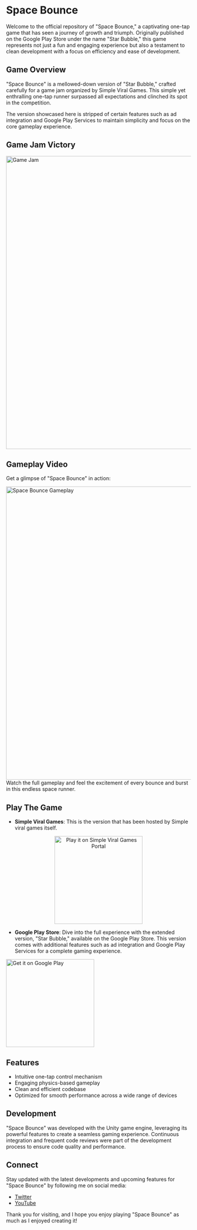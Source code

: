 # Space Bounce

Welcome to the official repository of "Space Bounce," a captivating one-tap game that has seen a journey of growth and triumph. Originally published on the Google Play Store under the name "Star Bubble," this game represents not just a fun and engaging experience but also a testament to clean development with a focus on efficiency and ease of development.

## Game Overview

"Space Bounce" is a mellowed-down version of "Star Bubble," crafted carefully for a game jam organized by Simple Viral Games. This simple yet enthralling one-tap runner surpassed all expectations and clinched its spot in the competition.

The version showcased here is stripped of certain features such as ad integration and Google Play Services to maintain simplicity and focus on the core gameplay experience.

## Game Jam Victory

<a href="https://www.linkedin.com/posts/simpleviralgames_svg-game-jam-winners-announced-drumroll-activity-7112396628715565056-XwTn?utm_source=share&utm_medium=member_desktop">
  <img src="https://github.com/CreatorsDevs/Space-Bounce/blob/main/Images/GameJamWinner.png" alt="Game Jam" width="800">
</a>

## Gameplay Video

Get a glimpse of "Space Bounce" in action:

<a href="https://youtu.be/SxElKVzXR4E">
  <img src="https://github.com/CreatorsDevs/Space-Bounce/blob/main/Images/SpaceBounce.png" alt="Space Bounce Gameplay" width="800">
</a>
Watch the full gameplay and feel the excitement of every bounce and burst in this endless space runner. 

## Play The Game

- **Simple Viral Games**: This is the version that has been hosted by Simple viral games itself.

<p align="center">
<a href="https://timepass.games/space-bounce">
  <img src="https://cdn.simpleviralgames.com/images/d6aab998-ca91-411d-abbc-357ffbfb3675.webp" alt="Play it on Simple Viral Games Portal" width="240" >
</a>
</p>

- **Google Play Store**: Dive into the full experience with the extended version, "Star Bubble," available on the Google Play Store. This version comes with additional features such as ad integration and Google Play Services for a complete gaming experience.

<a href="https://play.google.com/store/apps/details?id=com.GamerzTab.StarBubble">
  <img src="https://play-lh.googleusercontent.com/3eotAufjg_daPTwfJKNiaSy2J919Ca_ED6fsrKmN0ZM6ZbrRhlA-5mAZZSe3053jfg=w2560-h1440-rw" alt="Get it on Google Play" width="240">
</a>

## Features

- Intuitive one-tap control mechanism
- Engaging physics-based gameplay
- Clean and efficient codebase
- Optimized for smooth performance across a wide range of devices

## Development

"Space Bounce" was developed with the Unity game engine, leveraging its powerful features to create a seamless gaming experience. Continuous integration and frequent code reviews were part of the development process to ensure code quality and performance.

## Connect

Stay updated with the latest developments and upcoming features for "Space Bounce" by following me on social media:

- [Twitter](https://twitter.com/CreatorsDevs)
- [YouTube](https://youtube.com/@CreatorsDevs?si=giuN3eyjtCRoMMoC)

Thank you for visiting, and I hope you enjoy playing "Space Bounce" as much as I enjoyed creating it!
